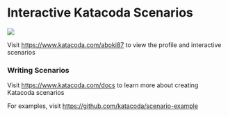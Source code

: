 # Interactive Katacoda Scenarios

[![](http://shields.katacoda.com/katacoda/aboki87/count.svg)](https://www.katacoda.com/aboki87 "Get your profile on Katacoda.com")

Visit https://www.katacoda.com/aboki87 to view the profile and interactive scenarios

### Writing Scenarios
Visit https://www.katacoda.com/docs to learn more about creating Katacoda scenarios

For examples, visit https://github.com/katacoda/scenario-example
